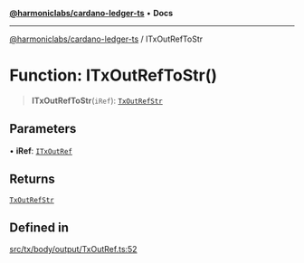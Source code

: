 [**@harmoniclabs/cardano-ledger-ts**](../README.md) • **Docs**

***

[@harmoniclabs/cardano-ledger-ts](../globals.md) / ITxOutRefToStr

# Function: ITxOutRefToStr()

> **ITxOutRefToStr**(`iRef`): [`TxOutRefStr`](../type-aliases/TxOutRefStr.md)

## Parameters

• **iRef**: [`ITxOutRef`](../interfaces/ITxOutRef.md)

## Returns

[`TxOutRefStr`](../type-aliases/TxOutRefStr.md)

## Defined in

[src/tx/body/output/TxOutRef.ts:52](https://github.com/HarmonicLabs/cardano-ledger-ts/blob/94dd590ffe94133126b0d8d49920fc7b002e1975/src/tx/body/output/TxOutRef.ts#L52)
